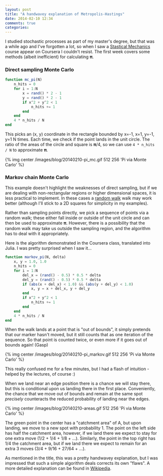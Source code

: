 ```yaml
---
layout: post
title: "A handwavey explanation of Metropolis-Hastings"
date: 2014-02-10 12:34
comments: true
categories: 
---
```


I studied stochastic processes as part of my master's degree, but that was a while ago
and I've forgotten a lot, so when I saw a
[Stastical Mechanics](https://class.coursera.org/smac-001) course appear on Coursera
I couldn't resist. The first week covers some methods (albeit inefficient) for calculating
𝛑.

### Direct sampling Monte Carlo

``` julia Basic Monte Carlo 𝛑 approximation
function mc_pi(N)
    n_hits = 0
    for i = 1:N
        x = rand() * 2 - 1
        y = rand() * 2 - 1
        if x^2 + y^2 < 1
            n_hits += 1
        end
    end
    4 * n_hits / N
end
```

This picks an (x, y) coordinate in the rectangle bounded by x=-1, x=1, y=-1, y=1 N times.
Each time, we check if the point lands in the unit circle. The ratio of the areas of the
circle and square is 𝛑/4, so we can use `4 * n_hits / N` to approximate 𝛑.

{% img center /images/blog/20140210-pi_mc.gif 512 256 'Pi via Monte Carlo' %}

### Markov chain Monte Carlo

This example doesn't highlight the weaknesses of direct sampling, but if we are dealing
with non-rectangular regions or higher dimensional spaces, it is less practical to implement.
In these cases a [random walk](https://en.wikipedia.org/wiki/Random_walk) walk may work
better (although I'll stick to a 2D squares for simplicity in my examples).

Rather than sampling points directly, we pick a sequence of points via a random walk; these
either fall inside or outside of the unit circle and can then be used to approximate 𝛑.
However, there is a possibility that the random walk may take us outside the sampling
region, and the algorithm has to deal with it appropriately.

Here is the algorithm demonstrated in the Coursera class, translated into Julia. I was pretty
surprised when I saw it...

``` julia Markov chain Monte Carlo 𝛑 approximation
function markov_pi(N, delta)
    x, y = 1.0, 1.0
    n_hits = 0
    for i = 1:N
        del_x = (rand() - 0.5) * 0.5 * delta
        del_y = (rand() - 0.5) * 0.5 * delta
        if (abs(x + del_x) < 1.0) && (abs(y + del_y) < 1.0)
            x, y = x + del_x, y + del_y
        end
        if x^2 + y^2 < 1
            n_hits += 1
        end
    end
    4 * n_hits / N
end
```
When the walk lands at a point that is "out of bounds", it simply pretends that our
marker hasn't moved, but it still counts that as one iteration of the sequence.
So that point is counted twice, or even more if it goes out of bounds again! (Gasp)

{% img center /images/blog/20140210-pi_markov.gif 512 256 'Pi via Monte Carlo' %}

This really confused me for a few minutes, but I had a flash of intuition - helped by the lectures, of course :)

When we land near an edge position there is a chance we will stay there, but this
is conditional upon us landing there in the first place. Conveniently, the chance that
we move out of bounds and remain at the same spot _precisely_ counteracts the reduced
probability of landing near the edges.

{% img center /images/blog/20140210-areas.gif 512 256 'Pi via Monte Carlo' %}

The green point in the center has a "catchment area" of A, but upon landing,
 we move to a new spot with probability 1. The point on the left side has half the catchment area,
 however, if we land there we expect to stay for
one extra move (1/2 + 1/4 + 1/8 + ...). Similarly, the point in the top right has 1/4 the catchment area, but if we land
there we expect to remain for an extra 3 moves (3/4 + 9/16 + 27/64 + ...).

As mentioned in the title, this was a pretty handwavey explanation, but I was impressed that
such a simple algorithm deals corrects its own "flaws".
A more detailed explanation can be found in [Wikipedia](https://en.wikipedia.org/wiki/Metropolis-Hastings_algorithm).
